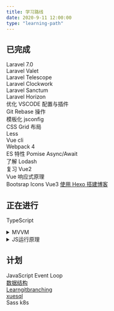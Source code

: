 ```yaml
---
title: 学习路线
date: 2020-9-11 12:00:00
type: "learning-path"
---
```


## 已完成

Laravel 7.0  
Laravel Valet  
Laravel Telescope  
Laravel Clockwork  
Laravel Sanctum  
Laravel Horizon  
优化 VSCODE 配置与插件  
Git Rebase 操作  
模板化 jsconfig  
CSS Grid 布局  
Less  
Vue cli  
Webpack 4  
ES 特性 Pomise Async/Await  
了解 Lodash  
复习 Vue2  
Vue 响应式原理  
Bootsrap Icons
Vue3
[使用 Hexo 搭建博客](https://www.bilibili.com/video/BV1dt4y1Q7UE)

## 正在进行

TypeScript

<details><summary>MVVM</summary>

-   VM(编译器,响应式数据,渲染器)
-   编译器(AST 抽象语法树 -> Transfer -> Generate)
    -   AST Parser 通过正则将模板字符串解析并转换为抽象语法树,即节点(JavaScript Object),包含标签名,标签属性 内容,子节点
    -   Transfer 将抽象语法树转为具象语法树(因为每个框架会有独有的标签属性,需要单独提出解析 提取,更细致的表现为在语法树中, 例如 Vue 中的指令)
    -   Generate 依据具象语法树生成渲染函数的逻辑代码

</details>

<details><summary>JS运行原理</summary>

动态类型语言在编码时提供的信息太少了,让编译器无法在运行前知道变量的类型,只有在运行期间才能确定各个变量的类型,这就导致 JS 无法在运行前编译出更加快速的低级语言的代码,也就是机器代码(Machine Code)

Just In Time(JIT)在运行时生成机器代码,而不是提前生成.在运行阶段收集类型信息,然后根据信息编译机器码,之后再运行代码时直接使用机器码

Ahead Of Time(AOT)在运行前提前生成好机器码

JavaScript 引擎(将高级语言 JS 转为低级语言机器码)

-   JS 引擎首先将 JS 源码通过 parser(解析器)解析成抽象语法树(AST)
-   接着通过 interpreter(解释器)将 AST 编译成字节码(bytecode)
-   字节码通过 compiler(编译器)生成 machine code(机器码)
    -   字节码:是一种中间状态(中间码)的二进制代码(文件),这也是为什么 Java 这种语言可以跨平台的原因
    -   机器码:是电脑 CPU 直接读取运行的机器指令,运行速度最快
    -   不同平台的机器代码会有差异,所以编译器会根据当前平台(如 ARM x64)编译出不同平台的机器码,这里的机器码其实就是汇编代码

</details>

## 计划

JavaScript Event Loop \
[数据结构](https://www.bilibili.com/video/BV1b7411N798) \
[Learngitbranching](https://learngitbranching.js.org) \
[xuesql](http://xuesql.cn/lesson/introduction) \
Sass
k8s
